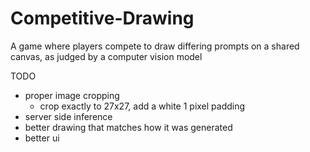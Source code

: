 # Competitive-Drawing
A game where players compete to draw differing prompts on a shared canvas, as judged by a computer vision model

TODO
* proper image cropping
    * crop exactly to 27x27, add a white 1 pixel padding
* server side inference
* better drawing that matches how it was generated
* better ui
